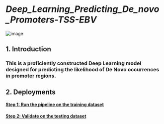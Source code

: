# *Deep_Learning_Predicting_De_novo_Promoters-TSS-EBV*

![image](https://drive.google.com/file/d/160cKwUrHdEoG_jkERkLn7kMPAxveKvl-/view?usp=sharing)

## **1. Introduction**

### This is a proficiently constructed Deep Learning model designed for predicting the likelihood of De Novo occurrences in promoter regions.

## **2. Deployments**

#### [Step 1: Run the pipeline on the training dataset](https://github.com/truong128/Deep_Learning_Predicting_De_novo_Promoters-TSS-EBV/blob/main/de_novo_promoters_traindata.csv)

#### [Step 2: Validate on the testing dataset](https://github.com/truong128/Deep_Learning_Predicting_De_novo_Promoters-TSS-EBV/blob/main/de_novo_promoters_testdata.csv)
